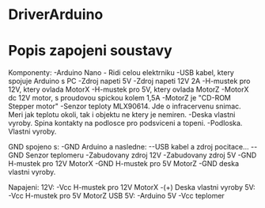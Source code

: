 # DriverArduino

# Popis zapojeni soustavy
Komponenty:
-Arduino Nano - Ridi celou elektrniku
-USB kabel, ktery spojuje Arduino s PC
-Zdroj napeti 5V
-Zdroj napeti 12V 2A
-H-mustek pro 12V, ktery ovlada MotorX
-H-mustek pro 5V, ktery ovlada MotorZ
-MotorX dc 12V motor, s proudovou spickou kolem 1,5A
-MotorZ je "CD-ROM Stepper motor"
-Senzor teploty MLX90614. Jde o infracervenu snimac. Meri jak teplotu okoli, tak i objektu ne ktery je nemiren.
-Deska vlastni vyroby. Spina kontakty na podlosce pro podsviceni a topeni.
-Podloska. Vlastni vyroby.

GND spojeno s:
-GND Arduino a nasledne:
--USB kabel a zdroj pocitace...
--GND Senzor teplomeru
-Zabudovany zdroj 12V
-Zabudovany zdroj 5V
-GND H-mustek pro 12V MotorX
-GND H-mustek pro 5V MotorZ
-GND deska vlastni vyroby.

Napajeni:
12V:
-Vcc H-mustek pro 12V MotorX
-(+) Deska vlastni vyroby
5V:
-Vcc H-mustek pro 5V MotorZ
USB 5V:
-Arduino 5V
-Vcc teplomer




